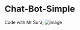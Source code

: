 # Chat-Bot-Simple
Code with Mr Suraj
![image](https://github.com/user-attachments/assets/7368608c-3456-4106-91a0-250a40646af5)
